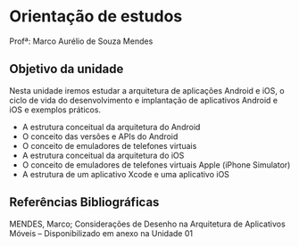 # Orientação de estudos

Profª: Marco Aurélio de Souza Mendes

## Objetivo da unidade

Nesta unidade iremos estudar a arquitetura de aplicações Android e iOS, o ciclo de vida do desenvolvimento e implantação de aplicativos Android  e iOS e exemplos práticos.

- A estrutura conceitual da arquitetura do Android
- O conceito das versões e APIs do Android
- O conceito de emuladores de telefones virtuais
- A estrutura conceitual da arquitetura do iOS
- O conceito de emuladores de telefones virtuais Apple (iPhone Simulator)
- A estrutura de um aplicativo Xcode e uma aplicativo iOS

## Referências Bibliográficas

MENDES, Marco;  Considerações de Desenho na Arquitetura de Aplicativos Móveis – Disponibilizado em anexo na Unidade 01
